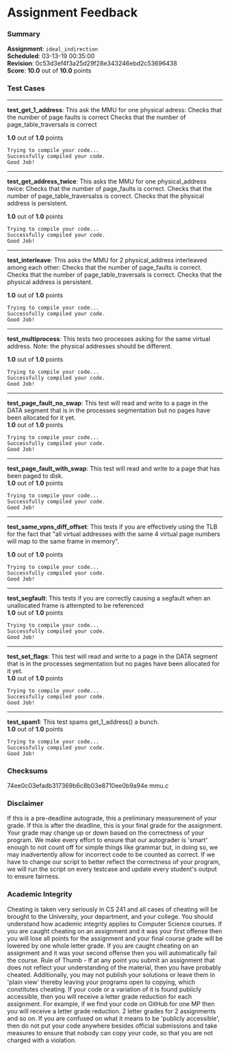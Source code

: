 # Assignment Feedback

### Summary

**Assignment**: `ideal_indirection`  
**Scheduled**: 03-13-19 00:35:00  
**Revision**: 0c53d3ef4f3a25d29f28e343246ebd2c53696438  
**Score**: **10.0** out of **10.0** points

### Test Cases
---

**test_get_1_address**: 
This ask the MMU for one physical adress:
    Checks that the number of page faults is correct
    Checks that the number of page_table_traversals is correct
  
**1.0** out of **1.0** points
```
Trying to compile your code...
Successfully compiled your code.
Good Job!
```
---

**test_get_address_twice**: 
This asks the MMU for one physical_address twice:
    Checks that the number of page_faults is correct.
    Checks that the number of page_table_traversalss is correct.
    Checks that the physical address is persistent.
  
**1.0** out of **1.0** points
```
Trying to compile your code...
Successfully compiled your code.
Good Job!
```
---

**test_interleave**: 
This asks the MMU for 2 physical_address interleaved among each other:
    Checks that the number of page_faults is correct.
    Checks that the number of page_table_traversals is correct.
    Checks that the physical address is persistent.
  
**1.0** out of **1.0** points
```
Trying to compile your code...
Successfully compiled your code.
Good Job!
```
---

**test_multiprocess**: 
This tests two processes asking for the same virtual address.
    Note: the physical addresses should be different.
  
**1.0** out of **1.0** points
```
Trying to compile your code...
Successfully compiled your code.
Good Job!
```
---

**test_page_fault_no_swap**: This test will read and write to a page in the DATA segment that is in the processes segmentation but no pages have been allocated for it yet.  
**1.0** out of **1.0** points
```
Trying to compile your code...
Successfully compiled your code.
Good Job!
```
---

**test_page_fault_with_swap**: This test will read and write to a page that has been paged to disk.  
**1.0** out of **1.0** points
```
Trying to compile your code...
Successfully compiled your code.
Good Job!
```
---

**test_same_vpns_diff_offset**: 
This tests if you are effectively using the TLB for the fact that
    "all virtual addresses with the same 4 virtual page numbers will map to the same frame in memory".
  
**1.0** out of **1.0** points
```
Trying to compile your code...
Successfully compiled your code.
Good Job!
```
---

**test_segfault**: This tests if you are correctly causing a segfault when an unallocated frame is attempted to be referenced  
**1.0** out of **1.0** points
```
Trying to compile your code...
Successfully compiled your code.
Good Job!
```
---

**test_set_flags**: This test will read and write to a page in the DATA segment that is in the processes segmentation but no pages have been allocated for it yet.  
**1.0** out of **1.0** points
```
Trying to compile your code...
Successfully compiled your code.
Good Job!
```
---

**test_spam1**: This test spams get_1_address() a bunch.  
**1.0** out of **1.0** points
```
Trying to compile your code...
Successfully compiled your code.
Good Job!
```
### Checksums

74ee0c03efadb317369b6c8b03e8710ee0b9a94e mmu.c


### Disclaimer
If this is a pre-deadline autograde, this a preliminary measurement of your grade.
If this is after the deadline, this is your final grade for the assignment.
Your grade may change up or down based on the correctness of your program.
We make every effort to ensure that our autograder is 'smart' enough to not count off
for simple things like grammar but, in doing so, we may inadvertently allow for
incorrect code to be counted as correct.
If we have to change our script to better reflect the correctness of your program,
we will run the script on every testcase and update every student's output to ensure fairness.



### Academic Integrity
Cheating is taken very seriously in CS 241 and all cases of cheating will be brought to the University, your department, and your college.
You should understand how academic integrity applies to Computer Science courses.
If you are caught cheating on an assignment and it was your first offense then you will lose all points for the assignment and your final course
grade will be lowered by one whole letter grade. If you are caught cheating on an assignment and it was your second offense then you will automatically fail the course.
Rule of Thumb - If at any point you submit an assignment that does not reflect your understanding of the material, then you have probably cheated.
Additionally, you may not publish your solutions or leave them in 'plain view' thereby leaving your programs open to copying, which constitutes cheating.
If your code or a variation of it is found publicly accessible, then you will receive a letter grade reduction for each assignment.
For example, if we find your code on GitHub for one MP then you will receive a letter grade reduction. 2 letter grades for 2 assignments and so on.
If you are confused on what it means to be 'publicly accessible', then do not put your code anywhere besides official submissions and take measures
to ensure that nobody can copy your code, so that you are not charged with a violation.


